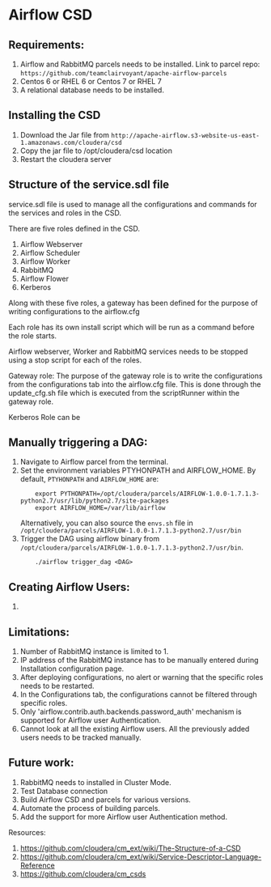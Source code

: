 # Airflow CSD

## Requirements:
1. Airflow and RabbitMQ parcels needs to be installed. Link to parcel repo: `https://github.com/teamclairvoyant/apache-airflow-parcels`
2. Centos 6 or RHEL 6 or Centos 7 or RHEL 7
3. A relational database needs to be installed.

## Installing the CSD
1. Download the Jar file from `http://apache-airflow.s3-website-us-east-1.amazonaws.com/cloudera/csd`
2. Copy the jar file to /opt/cloudera/csd location
3. Restart the cloudera server

## Structure of the service.sdl file
service.sdl file is used to manage all the configurations and commands for the services and roles in the CSD.

There are five roles defined in the CSD.
1. Airflow Webserver
2. Airflow Scheduler
3. Airflow Worker
4. RabbitMQ
5. Airflow Flower
6. Kerberos

Along with these five roles, a gateway has been defined for the purpose of writing configurations to the airflow.cfg

Each role has its own install script which will be run as a command before the role starts.

Airflow webserver, Worker and RabbitMQ services needs to be stopped using a stop script for each of the roles.

Gateway role: The purpose of the gateway role is to write the configurations from the configurations tab into the airflow.cfg file. This is done through the update_cfg.sh file which is executed from the scriptRunner within the gateway role.

Kerberos Role can be 

## Manually triggering a DAG:
1. Navigate to Airflow parcel from the terminal.
2. Set the environment variables PTYHONPATH and AIRFLOW_HOME. By default, `PTYHONPATH` and `AIRFLOW_HOME` are:
	```
		export PYTHONPATH=/opt/cloudera/parcels/AIRFLOW-1.0.0-1.7.1.3-python2.7/usr/lib/python2.7/site-packages
		export AIRFLOW_HOME=/var/lib/airflow
	```
	Alternatively, you can also source the `envs.sh` file in `/opt/cloudera/parcels/AIRFLOW-1.0.0-1.7.1.3-python2.7/usr/bin`
3. Trigger the DAG using airflow binary from `/opt/cloudera/parcels/AIRFLOW-1.0.0-1.7.1.3-python2.7/usr/bin`.
	```
		./airflow trigger_dag <DAG>
	```

## Creating Airflow Users:
1. 

## Limitations:
1. Number of RabbitMQ instance is limited to 1. 
2. IP address of the RabbitMQ instance has to be manually entered during Installation configuration page.
3. After deploying configurations, no alert or warning that the specific roles needs to be restarted.
4. In the Configurations tab, the configurations cannot be filtered through specific roles. 
5. Only 'airflow.contrib.auth.backends.password_auth' mechanism is supported for Airflow user Authentication. 
6. Cannot look at all the existing Airflow users. All the previously added users needs to be tracked manually.

## Future work:
1. RabbitMQ needs to installed in Cluster Mode. 
2. Test Database connection
3. Build Airflow CSD and parcels for various versions. 
4. Automate the process of building parcels.
5. Add the support for more Airflow user Authentication method.

Resources: 
1. https://github.com/cloudera/cm_ext/wiki/The-Structure-of-a-CSD
2. https://github.com/cloudera/cm_ext/wiki/Service-Descriptor-Language-Reference
3. https://github.com/cloudera/cm_csds